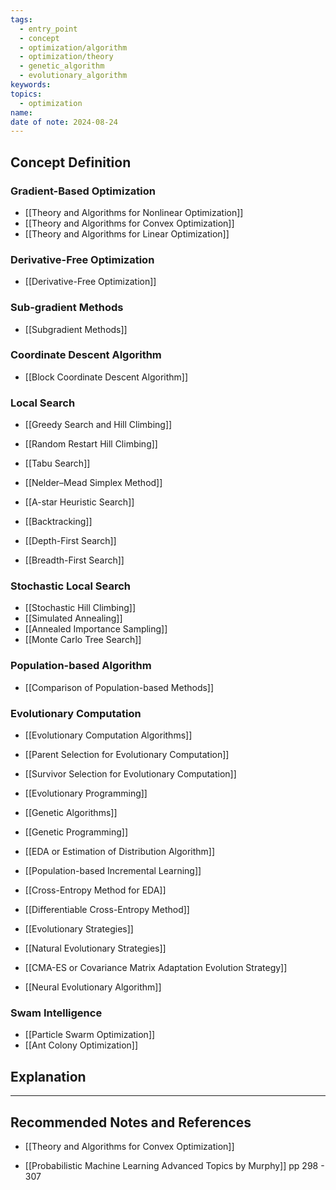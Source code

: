 ```yaml
---
tags:
  - entry_point
  - concept
  - optimization/algorithm
  - optimization/theory
  - genetic_algorithm
  - evolutionary_algorithm
keywords: 
topics:
  - optimization
name: 
date of note: 2024-08-24
---
```


## Concept Definition

### Gradient-Based Optimization

- [[Theory and Algorithms for Nonlinear Optimization]]
- [[Theory and Algorithms for Convex Optimization]]
- [[Theory and Algorithms for Linear Optimization]]

### Derivative-Free Optimization

- [[Derivative-Free Optimization]]

### Sub-gradient Methods

- [[Subgradient Methods]]

### Coordinate Descent Algorithm

- [[Block Coordinate Descent Algorithm]]


### Local Search

- [[Greedy Search and Hill Climbing]]
- [[Random Restart Hill Climbing]]
- [[Tabu Search]]
- [[Nelder–Mead Simplex Method]]

- [[A-star Heuristic Search]]
- [[Backtracking]]
- [[Depth-First Search]]
- [[Breadth-First Search]]


### Stochastic Local Search

- [[Stochastic Hill Climbing]]
- [[Simulated Annealing]]
- [[Annealed Importance Sampling]]
- [[Monte Carlo Tree Search]]


### Population-based Algorithm

- [[Comparison of Population-based Methods]]

### Evolutionary Computation

- [[Evolutionary Computation Algorithms]]
- [[Parent Selection for Evolutionary Computation]]
- [[Survivor Selection for Evolutionary Computation]]


- [[Evolutionary Programming]]
- [[Genetic Algorithms]]
- [[Genetic Programming]]

- [[EDA or Estimation of Distribution Algorithm]]
- [[Population-based Incremental Learning]]
- [[Cross-Entropy Method for EDA]]
- [[Differentiable Cross-Entropy Method]]

- [[Evolutionary Strategies]]
- [[Natural Evolutionary Strategies]]
- [[CMA-ES or Covariance Matrix Adaptation Evolution Strategy]]
- [[Neural Evolutionary Algorithm]]

### Swam Intelligence

- [[Particle Swarm Optimization]]
- [[Ant Colony Optimization]]



## Explanation





-----------
##  Recommended Notes and References

- [[Theory and Algorithms for Convex Optimization]]

- [[Probabilistic Machine Learning Advanced Topics by Murphy]] pp 298 - 307